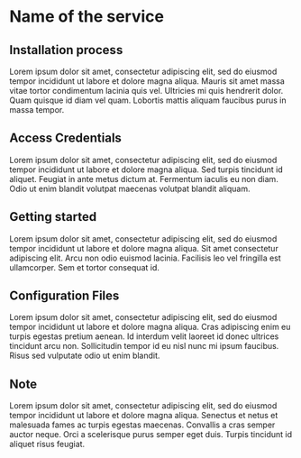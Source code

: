 # Name of the service


## Installation process

Lorem ipsum dolor sit amet, consectetur adipiscing elit, sed do eiusmod tempor incididunt ut labore et dolore magna aliqua. Mauris sit amet massa vitae tortor condimentum lacinia quis vel. Ultricies mi quis hendrerit dolor. Quam quisque id diam vel quam. Lobortis mattis aliquam faucibus purus in massa tempor.

## Access Credentials

Lorem ipsum dolor sit amet, consectetur adipiscing elit, sed do eiusmod tempor incididunt ut labore et dolore magna aliqua. Sed turpis tincidunt id aliquet. Feugiat in ante metus dictum at. Fermentum iaculis eu non diam. Odio ut enim blandit volutpat maecenas volutpat blandit aliquam.

## Getting started

Lorem ipsum dolor sit amet, consectetur adipiscing elit, sed do eiusmod tempor incididunt ut labore et dolore magna aliqua. Sit amet consectetur adipiscing elit. Arcu non odio euismod lacinia. Facilisis leo vel fringilla est ullamcorper. Sem et tortor consequat id.

## Configuration Files

Lorem ipsum dolor sit amet, consectetur adipiscing elit, sed do eiusmod tempor incididunt ut labore et dolore magna aliqua. Cras adipiscing enim eu turpis egestas pretium aenean. Id interdum velit laoreet id donec ultrices tincidunt arcu non. Sollicitudin tempor id eu nisl nunc mi ipsum faucibus. Risus sed vulputate odio ut enim blandit.

## Note

Lorem ipsum dolor sit amet, consectetur adipiscing elit, sed do eiusmod tempor incididunt ut labore et dolore magna aliqua. Senectus et netus et malesuada fames ac turpis egestas maecenas. Convallis a cras semper auctor neque. Orci a scelerisque purus semper eget duis. Turpis tincidunt id aliquet risus feugiat.